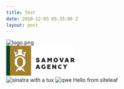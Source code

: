 ```yaml
---
title: Test
date: 2018-12-03 05:33:00 Z
layout: post
---
```


![logo.png](/uploads/logo.png)  
![logo.png](assets/logo.png)  
<img src="/images/logo.jpg" alt="sinatra with a tux" width="180" height="240"/>
![qwe](https://www.webhostwhat.com/wp-content/uploads/Host-Jekyll-Blog-514x300.jpg)
Hello from siteleaf